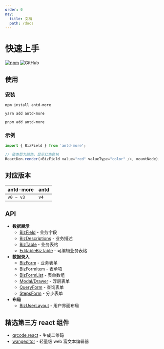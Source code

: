 ```yaml
---
order: 0
nav:
  title: 文档
  path: /docs
---
```


# 快速上手

[![npm][npm]][npm-url] ![GitHub](https://img.shields.io/github/license/doly-dev/antd-more.svg)

## 使用

### 安装

```shell
npm install antd-more
```

```shell
yarn add antd-more
```

```shell
pnpm add antd-more
```

### 示例

```javascript
import { BizField } from 'antd-more';

// 值类型为颜色，显示红色色块
ReactDon.render(<BizField value="red" valueType="color" />, mountNode);
```

## 对应版本

| antd-more | antd |
| --------- | ---- |
| `v0 ~ v3` | `v4` |

## API

- **数据展示**
  - [BizField] - 业务字段
  - [BizDescriptions] - 业务描述
  - [BizTable] - 业务表格
  - [EditableBizTable] - 可编辑业务表格
- **数据录入**
  - [BizForm] - 业务表单
  - [BizFormItem] - 表单项
  - [BizFormList] - 表单数组
  - [Modal/Drawer] - 浮层表单
  - [QueryForm] - 查询表单
  - [StepsForm] - 分步表单
- **布局**
  - [BizUserLayout] - 用户界面布局

## 精选第三方 react 组件

- [qrcode.react] - 生成二维码
- [wangeditor] - 轻量级 web 富文本编辑器

[npm]: https://img.shields.io/npm/v/antd-more.svg
[npm-url]: https://npmjs.com/package/antd-more
[site]: https://doly-dev.github.io/antd-more/latest/index.html
[babel-plugin-import]: https://www.npmjs.com/package/babel-plugin-import
[doly]: https://www.npmjs.com/package/doly-cli
[umi]: https://umijs.org/zh-CN
[antd]: https://ant-design.gitee.io
[captchabutton]: /components/captcha-button
[color]: /components/color
[dictionary]: /components/dictionary
[bizdescriptions]: /components/biz-descriptions
[bizfield]: /components/biz-field
[biztable]: /components/biz-table
[editablebiztable]: /components/editable-biz-table
[bizform]: /components/biz-form
[bizformitem]: /components/item
[bizformlist]: /components/list
[modal/drawer]: /components/modal-form
[queryform]: /components/query-form
[stepsform]: /components/steps-form
[bizuserlayout]: /components/biz-user-layout
[qrcode.react]: https://www.npmjs.com/package/qrcode.react
[wangeditor]: https://www.npmjs.com/package/wangeditor
